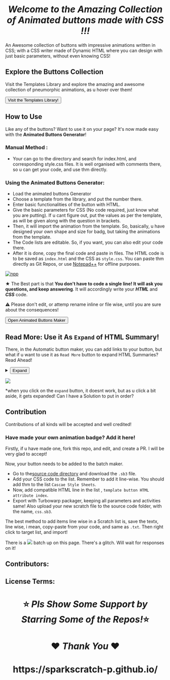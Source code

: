 
 <h1 align="center">
    <em> Welcome to the Amazing Collection of Animated buttons made with CSS !!!</em>
</h1>
 
 
 
An Awesome collection of buttons with impressive animations written in CSS; with a CSS writer made of Dynamic HTML where you can design with just basic parameters, without even knowing CSS!
 

## Explore the Buttons Collection
 
 Visit the Templates Library and explore the amazing and awesome collection of pneumorphic animations, as u hover over them!

 <a href="https://sparkscratch-p.github.io/CSS-Animation-Buttons/library/"><button class="custom-btn btn-12">Visit the Templates Library!</button></a>
 
## How to Use 

 Like any of the buttons? Want to use it on your page? It's now made easy with the **Animated Buttons Generator**!
 
### Manual Method :
 
  - Your can go to the directory and search for index.html, and corresponding style.css files. It is well organised with comments there, so u can get your code, and use thm directly.

### Using the Animated Buttons Generator:

- Load the animated buttons Generator
- Choose a template from the library, and put the number there.
- Enter basic functionalities of the button with HTML.
- Give the basic parameters for CSS (No code required, just know what you are putting). If u cant figure out, put the values as per the template, as will be given along with the question in brackets.
- Then, it will import the animation from the template. So, basically, u have designed your own shape and size for badg, but taking the animations from the template.
- The Code lists are editable. So, if you want, you can also edit your code there.
- After it is done, copy the final code and paste in files. The HTML code is to be saved as `index.html` and the CSS as `style.css`. You can paste thm directly as Git Repos, or use [Notepad++](https://notepad-plus-plus.org/downloads/) for offline purposes.

[![npp](https://img.shields.io/badge/Download-Notepad++-green.svg?style=for-the-badge)](https://github.com/notepad-plus-plus/notepad-plus-plus/releases/download/v8.1.9.3/npp.8.1.9.3.Installer.x64.exe)

★ The Best part is that **You don't have to code a single line! It will ask you questions, and keep answering**. It will accordingly write your ***HTML*** and ***CSS*** code.

⚠️ Please don't edit, or attemp rename inline or file wise, until you are sure about the consequences!
 
 <a href="https://sparkscratch-p.github.io/CSS-Animation-Buttons/animated-buttons-maker/"><button class="custom-btn btn-12">Open Animated Buttons Maker</button></a>
 
## Read More: Use it As `Expand` of HTML Summary!

There, in the Automatic button maker, you can add links to your button, but what if u want to use it as `Read More` button to expand HTML Summaries? Read Ahead!


<details><summary><button class="custom-btn btn-12">Expand</button></summary>

### This is the Syntax :
 
```
 
 <details><summary><button class="custom-btn btn-12">Expand</button></summary>
  
 [All text and contents here]
 
</details>
 
```
 
 Use it to make your ***Read More*** button.
 
</details>
 
 ![](https://img.shields.io/badge/%F0%9F%8C%8CGlitch%20Here!-PRs%20Welcome!-red.svg?style=for-the-badge)
 
 *when you click on the `expand` button, it doesnt work, but as u click a bit aside, it gets expanded! Can I have a Solution to put in order?
 
## Contribution
 
Contributions of all kinds will be accepted and well credited! 

### Have made your own animation badge? Add it here!

Firstly, if u have made one, fork this repo, and edit, and create a PR. I will be very glad to accept! 

 Now, your button needs to be added to the batch maker. 
 
- Go to the[source code directory](https://github.com/SparkScratch-P/CSS-Animation-Buttons/tree/main/source%20code) and download the `.sb3` file.
-  Add your CSS code to the list. Remember to add it line-wise. You should add thm to the list `Cascae Style Sheets`. 
-  Now, add compatible HTML line in the list , `template button HTML attribute index`.
-  Export with Turbowarp packager, keeping all parameters and activities same! Also upload your new scratch file to the source code folder, with the name, `css.sb3`.

The best method to add items line wise in a Scratch list is, save the textx, line wise, i mean, copy-paste from your code, and same as `.txt`. Then right click to target list, and import!
 
 There is a ![](https://img.shields.io/badge/%F0%9F%8C%8CGlitch%20Here!-PRs%20Welcome!-red.svg?style=for-the-badge) batch up on this page. There's a glitch. Will wait for responses on it!
 
## Contributors: 
## License Terms:



 <h1 align="center">
⭐<em> Pls Show Some Support by Starring Some of the Repos!</em>⭐
</h1> 
<h1 align="center">
    ❤️<em> Thank You </em>❤️
</h1> 
<h1 align="center">
    https://sparkscratch-p.github.io/
</h1>
 
 
 
